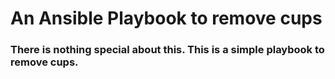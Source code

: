 # An Ansible Playbook to remove cups
### There is nothing special about this. This is a simple playbook to remove cups. 
